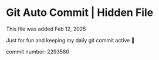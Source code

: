# Git Auto Commit | Hidden File

This file was added Feb 12, 2025

Just for fun and keeping my daily git commit active 🤪

commit number: 2293580
